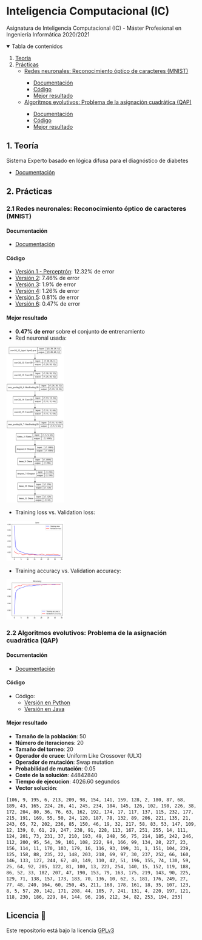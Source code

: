 # Inteligencia Computacional (IC)

Asignatura de Inteligencia Computacional (IC) - Máster Profesional en Ingeniería Informática 2020/2021

<details open="open">
  <summary>Tabla de contenidos</summary>
  <ol>
    <li>
      <a href="#teoria">Teoría</a>
    </li>
    <li>
      <a href="#practicas">Prácticas</a>
      <ul>
        <li><a href="#practica1">Redes neuronales: Reconocimiento óptico de caracteres (MNIST)</a></li>
          <ul>
            <li><a href="#practica1d">Documentación</a></li>
            <li><a href="#practica1c">Código</a></li>
            <li><a href="#practica1m">Mejor resultado</a></li>
          </ul>
        <li><a href="#practica2">Algoritmos evolutivos: Problema de la asignación cuadrática (QAP)</a></li>
          <ul>
            <li><a href="#practica2d">Documentación</a></li>
            <li><a href="#practica2c">Código</a></li>
            <li><a href="#practica2m">Mejor resultado</a></li>
          </ul>
      </ul>
    </li>
  </ol>
</details>

<a name="teoria"></a>
## 1. Teoría

Sistema Experto basado en lógica difusa para el diagnóstico de diabetes
* [Documentación](https://github.com/Jumacasni/IC/blob/main/Trabajo/SE_diabetes.pdf)

<a name="practicas"></a>
## 2. Prácticas

<a name="practica1"></a>
### 2.1 **Redes neuronales: Reconocimiento óptico de caracteres (MNIST)**
<a name="practica1d"></a>
#### Documentación

  * [Documentación](MNIST/documentacion.pdf)

<a name="practica1c"></a>
#### Código
  * [Versión 1 - Perceptrón](MNIST/src/version1_perceptron.ipynb): 12.32% de error
  * [Versión 2](MNIST/src/version2.ipynb): 7.46% de error
  * [Versión 3](MNIST/src/version3.ipynb): 1.9% de error
  * [Versión 4](MNIST/src/version4.ipynb): 1.26% de error
  * [Versión 5](MNIST/src/version5.ipynb): 0.81% de error
  * [Versión 6](MNIST/src/version6.ipynb): 0.47% de error

<a name="practica1m"></a>
#### Mejor resultado

* **0.47% de error** sobre el conjunto de entrenamiento
* Red neuronal usada:

<img src="https://github.com/Jumacasni/IC/blob/main/MNIST/img/version6_plot.png" width="30%" height="">

* Training loss vs. Validation loss:

<img src="https://github.com/Jumacasni/IC/blob/main/MNIST/img/version6_grafica1.png" width="30%" height="">

* Training accuracy vs. Validation accuracy:

<img src="https://github.com/Jumacasni/IC/blob/main/MNIST/img/version6_grafica2.png" width="30%" height="">

<a name="practica2"></a>
### 2.2 Algoritmos evolutivos: Problema de la asignación cuadrática (QAP)
<a name="practica2d"></a>
#### Documentación
  * [Documentación](QAP/documentacion.pdf)
  
<a name="practica2c"></a>
#### Código
  * Código:
    * [Versión en Python](QAP/Python)
    * [Versión en Java](QAP/Java)

<a name="practica2m"></a>
#### Mejor resultado

* **Tamaño de la población**: 50
* **Número de iteraciones**: 20
* **Tamaño del torneo**: 20
* **Operador de cruce**: Uniform Like Crossover (ULX)
* **Operador de mutación**: Swap mutation
* **Probabilidad de mutación**: 0.05
* **Coste de la solución**: 44842840
* **Tiempo de ejecucion**: 4026.60 segundos
* **Vector solución**:
```
[106, 9, 195, 6, 213, 209, 98, 154, 141, 159, 128, 2, 180, 87, 68, 189, 43, 165, 224, 26, 41, 245, 234, 184, 145, 126, 102, 198, 226, 38, 172, 204, 80, 36, 76, 63, 162, 192, 174, 17, 117, 137, 115, 232, 177, 215, 191, 169, 55, 50, 24, 120, 187, 78, 132, 89, 206, 221, 135, 21, 243, 65, 72, 202, 236, 85, 150, 46, 19, 32, 217, 58, 83, 53, 147, 109, 12, 139, 0, 61, 29, 247, 238, 91, 228, 113, 167, 251, 255, 14, 111, 124, 201, 73, 231, 37, 210, 193, 49, 248, 56, 75, 214, 185, 242, 246, 112, 200, 95, 54, 39, 101, 108, 222, 94, 166, 99, 134, 28, 227, 23, 156, 114, 11, 170, 103, 179, 16, 116, 93, 199, 31, 1, 151, 104, 239, 125, 158, 88, 235, 22, 148, 203, 218, 69, 97, 30, 237, 252, 66, 160, 146, 133, 127, 244, 67, 40, 149, 110, 42, 51, 196, 155, 74, 130, 59, 25, 64, 92, 205, 122, 81, 100, 13, 223, 254, 140, 15, 152, 119, 188, 86, 52, 33, 182, 207, 47, 190, 153, 79, 163, 175, 219, 143, 90, 225, 129, 71, 138, 157, 173, 183, 70, 136, 10, 62, 3, 181, 176, 249, 27, 77, 48, 240, 164, 60, 250, 45, 211, 168, 178, 161, 18, 35, 107, 123, 8, 5, 57, 20, 142, 171, 208, 44, 105, 7, 241, 131, 4, 220, 197, 121, 118, 230, 186, 229, 84, 144, 96, 216, 212, 34, 82, 253, 194, 233]
```
## Licencia 📄

Este repositorio está bajo la licencia [GPLv3](LICENSE)

